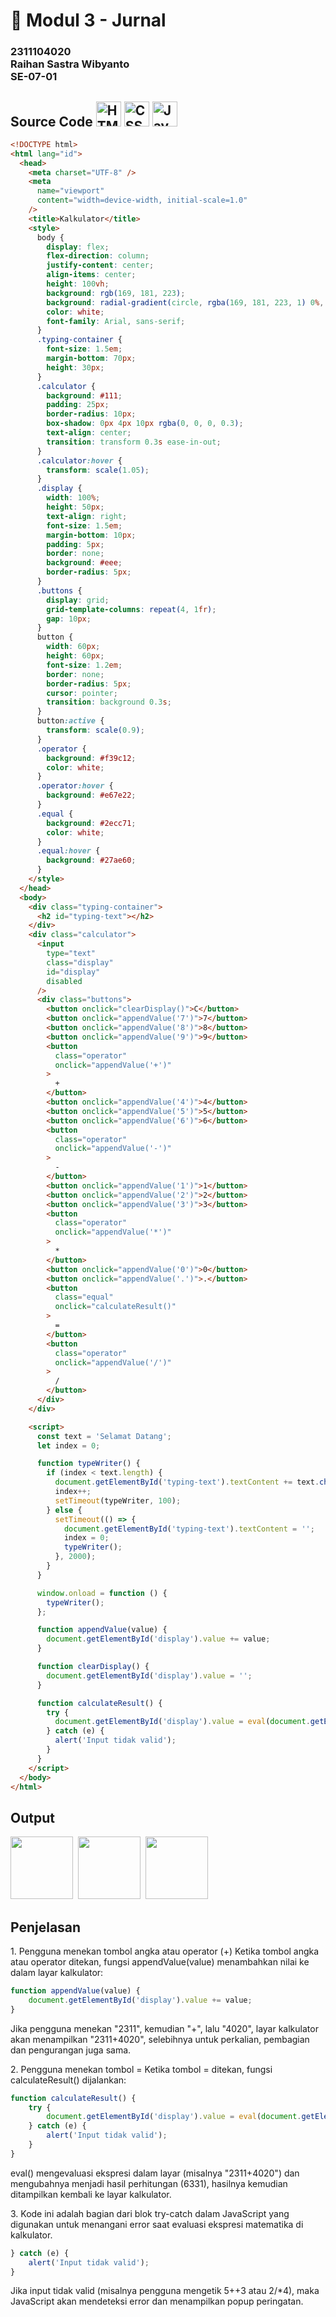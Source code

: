 
# 📘 Modul 3 - Jurnal

### 2311104020<br> Raihan Sastra Wibyanto<br> SE-07-01

##  Source Code <img src="https://github.com/devicons/devicon/blob/master/icons/html5/html5-original.svg" title="HTML5" alt="HTML" width="40" height="40"/> <img src="https://github.com/devicons/devicon/blob/master/icons/css3/css3-plain-wordmark.svg"  title="CSS3" alt="CSS" width="40" height="40"/> <img src="https://github.com/devicons/devicon/blob/master/icons/javascript/javascript-original.svg" title="JavaScript" alt="JavaScript" width="40" height="40"/> 
  
```html
<!DOCTYPE html>
<html lang="id">
  <head>
    <meta charset="UTF-8" />
    <meta
      name="viewport"
      content="width=device-width, initial-scale=1.0"
    />
    <title>Kalkulator</title>
    <style>
      body {
        display: flex;
        flex-direction: column;
        justify-content: center;
        align-items: center;
        height: 100vh;
        background: rgb(169, 181, 223);
        background: radial-gradient(circle, rgba(169, 181, 223, 1) 0%, rgba(45, 51, 107, 1) 100%);
        color: white;
        font-family: Arial, sans-serif;
      }
      .typing-container {
        font-size: 1.5em;
        margin-bottom: 70px;
        height: 30px;
      }
      .calculator {
        background: #111;
        padding: 25px;
        border-radius: 10px;
        box-shadow: 0px 4px 10px rgba(0, 0, 0, 0.3);
        text-align: center;
        transition: transform 0.3s ease-in-out;
      }
      .calculator:hover {
        transform: scale(1.05);
      }
      .display {
        width: 100%;
        height: 50px;
        text-align: right;
        font-size: 1.5em;
        margin-bottom: 10px;
        padding: 5px;
        border: none;
        background: #eee;
        border-radius: 5px;
      }
      .buttons {
        display: grid;
        grid-template-columns: repeat(4, 1fr);
        gap: 10px;
      }
      button {
        width: 60px;
        height: 60px;
        font-size: 1.2em;
        border: none;
        border-radius: 5px;
        cursor: pointer;
        transition: background 0.3s;
      }
      button:active {
        transform: scale(0.9);
      }
      .operator {
        background: #f39c12;
        color: white;
      }
      .operator:hover {
        background: #e67e22;
      }
      .equal {
        background: #2ecc71;
        color: white;
      }
      .equal:hover {
        background: #27ae60;
      }
    </style>
  </head>
  <body>
    <div class="typing-container">
      <h2 id="typing-text"></h2>
    </div>
    <div class="calculator">
      <input
        type="text"
        class="display"
        id="display"
        disabled
      />
      <div class="buttons">
        <button onclick="clearDisplay()">C</button>
        <button onclick="appendValue('7')">7</button>
        <button onclick="appendValue('8')">8</button>
        <button onclick="appendValue('9')">9</button>
        <button
          class="operator"
          onclick="appendValue('+')"
        >
          +
        </button>
        <button onclick="appendValue('4')">4</button>
        <button onclick="appendValue('5')">5</button>
        <button onclick="appendValue('6')">6</button>
        <button
          class="operator"
          onclick="appendValue('-')"
        >
          -
        </button>
        <button onclick="appendValue('1')">1</button>
        <button onclick="appendValue('2')">2</button>
        <button onclick="appendValue('3')">3</button>
        <button
          class="operator"
          onclick="appendValue('*')"
        >
          *
        </button>
        <button onclick="appendValue('0')">0</button>
        <button onclick="appendValue('.')">.</button>
        <button
          class="equal"
          onclick="calculateResult()"
        >
          =
        </button>
        <button
          class="operator"
          onclick="appendValue('/')"
        >
          /
        </button>
      </div>
    </div>

    <script>
      const text = 'Selamat Datang';
      let index = 0;

      function typeWriter() {
        if (index < text.length) {
          document.getElementById('typing-text').textContent += text.charAt(index);
          index++;
          setTimeout(typeWriter, 100);
        } else {
          setTimeout(() => {
            document.getElementById('typing-text').textContent = '';
            index = 0;
            typeWriter();
          }, 2000);
        }
      }

      window.onload = function () {
        typeWriter();
      };

      function appendValue(value) {
        document.getElementById('display').value += value;
      }

      function clearDisplay() {
        document.getElementById('display').value = '';
      }

      function calculateResult() {
        try {
          document.getElementById('display').value = eval(document.getElementById('display').value);
        } catch (e) {
          alert('Input tidak valid');
        }
      }
    </script>
  </body>
</html>
```
## Output

<img src="https://github.com/user-attachments/assets/ca432591-5b70-4ff5-85b1-7c2ce5f0ea35" width="100">&nbsp;
<img src="https://github.com/user-attachments/assets/8e06630c-3980-43ea-af39-f3fc461bc3c4" width="100">&nbsp;
<img src="https://github.com/user-attachments/assets/13f15675-3e97-4c81-b65a-19e01fd6df19" width="100">

## Penjelasan

<div>
  <p>1. Pengguna menekan tombol angka atau operator (+)
Ketika tombol angka atau operator ditekan, fungsi appendValue(value) menambahkan nilai ke dalam layar kalkulator:</p>
  
```js
function appendValue(value) {
    document.getElementById('display').value += value;
}
```
<p>Jika pengguna menekan "2311", kemudian "+", lalu "4020", layar kalkulator akan menampilkan "2311+4020", selebihnya untuk perkalian, pembagian dan pengurangan juga sama.</p>

<p>2. Pengguna menekan tombol =
Ketika tombol = ditekan, fungsi calculateResult() dijalankan:</p>

```js
function calculateResult() {
    try {
        document.getElementById('display').value = eval(document.getElementById('display').value);
    } catch (e) {
        alert('Input tidak valid');
    }
}
```
<p>eval() mengevaluasi ekspresi dalam layar (misalnya "2311+4020") dan mengubahnya menjadi hasil perhitungan (6331), 
  hasilnya kemudian ditampilkan kembali ke layar kalkulator.</p>

<p>3. Kode ini adalah bagian dari blok try-catch dalam JavaScript yang digunakan untuk menangani error saat evaluasi ekspresi matematika di kalkulator.</p>

```js
} catch (e) {
    alert('Input tidak valid');
}
```
<p>Jika input tidak valid (misalnya pengguna mengetik 5++3 atau 2/*4), maka JavaScript akan mendeteksi error dan menampilkan popup peringatan.</p>
</div>
  






